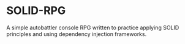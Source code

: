 # SOLID-RPG
 A simple autobattler console RPG written to practice applying SOLID principles and using dependency injection frameworks.
